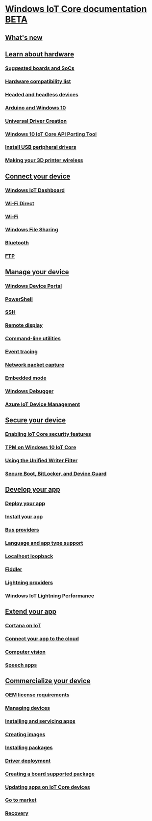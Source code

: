 # [Windows IoT Core documentation BETA](index.md)
## [What's new](whats-new.md)
## [Learn about hardware]()
### [Suggested boards and SoCs]()
### [Hardware compatibility list]()
### [Headed and headless devices]()
### [Arduino and Windows 10]()
### [Universal Driver Creation]()
### [Windows 10 IoT Core API Porting Tool]()
### [Install USB peripheral drivers]()
### [Making your 3D printer wireless]()
## [Connect your device]()
### [Windows IoT Dashboard]()
### [Wi-Fi Direct]()
### [Wi-Fi]()
### [Windows File Sharing]()
### [Bluetooth](docs/Bluetooth.md)
### [FTP]()
## [Manage your device]()
### [Windows Device Portal]()
### [PowerShell]()
### [SSH]()
### [Remote display]()
### [Command-line utilities]()
### [Event tracing]()
### [Network packet capture]()
### [Embedded mode]()
### [Windows Debugger]()
### [Azure IoT Device Management]()
## [Secure your device]()
### [Enabling IoT Core security features]()
### [TPM on Windows 10 IoT Core]()
### [Using the Unified Writer Filter]()
### [Secure Boot, BitLocker, and Device Guard]()
## [Develop your app]()
### [Deploy your app](docs/AppDeployment.md)
### [Install your app](docs/AppInstaller.md)
### [Bus providers]()
### [Language and app type support]()
### [Localhost loopback]()
### [Fiddler]()
### [Lightning providers]()
### [Windows IoT Lightning Performance]()
## [Extend your app]()
### [Cortana on IoT]()
### [Connect your app to the cloud]()
### [Computer vision]()
### [Speech apps]()
## [Commercialize your device]()
### [OEM license requirements]()
### [Managing devices]()
### [Installing and servicing apps]()
### [Creating images](https://docs.microsoft.com/en-us/windows-hardware/manufacture/iot/create-a-basic-image)
### [Installing packages](https://docs.microsoft.com/en-us/windows-hardware/manufacture/iot/add-a-provisioning-package-to-an-image)
### [Driver deployment](https://docs.microsoft.com/en-us/windows-hardware/manufacture/iot/add-a-driver-to-an-image)
### [Creating a board supported package](https://docs.microsoft.com/en-us/windows-hardware/manufacture/iot/create-a-new-bsp)
### [Updating apps on IoT Core devices]()
### [Go to market]()
### [Recovery]()

